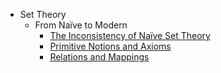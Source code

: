 
- Set Theory
	- From Naïve to Modern
		- [The Inconsistency of Naïve Set Theory](Set%20Theory/The%20Inconsistency%20of%20Naïve%20Set%20Theory.md)
		- [Primitive Notions and Axioms](Set%20Theory/Primitive%20Notions%20and%20Axioms.md)
		- [Relations and Mappings](Set%20Theory/Relations%20and%20Mappings.md)


